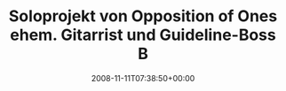 ---
retweeted: false
source: <a href="http://twitter.com" rel="nofollow">Twitter Web Client</a>
entities:
  hashtags: []
  symbols: []
  user_mentions: []
  urls: []
display_text_range:
- '0'
- '113'
favorite_count: '0'
id_str: '1000084591'
truncated: false
retweet_count: '0'
id: '1000084591'
created_at: Tue Nov 11 07:38:50 +0000 2008
favorited: false
full_text: 'Soloprojekt von Opposition of Ones ehem. Gitarrist und Guideline-Boss
  Benni: http://www.myspace.com/kontemplatief'
lang: de
tags:
- pesos/twitter
date: '2008-11-11T07:38:50+00:00'
src: https://twitter.com/bascht/status/1000084591
original_url: https://twitter.com/bascht/status/1000084591
type: twitter_tweet
text: 'Soloprojekt von Opposition of Ones ehem. Gitarrist und Guideline-Boss Benni:
  http://www.myspace.com/kontemplatief'
title: Soloprojekt von Opposition of Ones ehem. Gitarrist und Guideline-Boss B

---